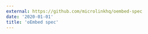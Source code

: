 ```yaml
---
external: https://github.com/microlinkhq/oembed-spec
date: '2020-01-01'
title: 'oEmbed spec'
---
```

